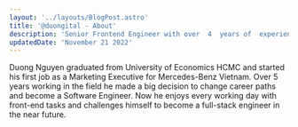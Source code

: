 ```yaml
---
layout: '../layouts/BlogPost.astro'
title: '@duongital - About'
description: 'Senior Frontend Engineer with over  4  years of  experience in the field.'
updatedDate: 'November 21 2022'
---
```


Duong Nguyen graduated from University of Economics HCMC and started his first job as a Marketing Executive for Mercedes-Benz Vietnam. Over 5 years working in the field he made a big decision to change career paths and become a Software Engineer. Now he enjoys every working day with front-end tasks and challenges himself to become a full-stack engineer in the near future.
